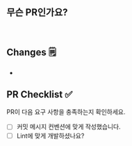## 무슨 PR인가요?

<br>

## Changes 🗒️

-

## PR Checklist ✅
PR이 다음 요구 사항을 충족하는지 확인하세요.

- [ ] 커밋 메시지 컨벤션에 맞게 작성했습니다.
- [ ] Lint에 맞게 개발하셨나요?
